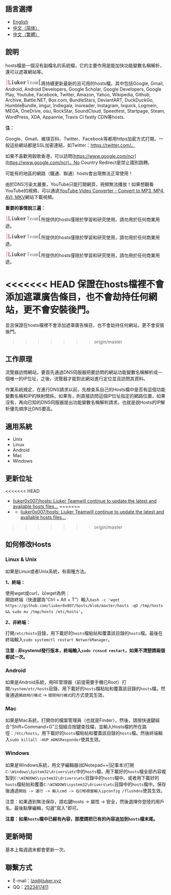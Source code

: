 語言選擇
--------

  * [English](en-ww.md)
  * [中文（简体）](zh-cn.md)
  * [中文（繁體）](zh-tw.md)


說明
----

hosts檔是一個沒有副檔名的系統檔，它的主要作用是能加快功能變數名稱解析，還可以遮罩網站等。 

![](img/logo.gif)將持續更新最新的且可用的hosts檔。其中包括Google, Gmail, Android, Android Developers, Google Scholar, Google Developers, Google Play, Youtube, Facebook, Twitter, Amazon, Yahoo, Wikipedia, Github, Archive, Battle.NET, Box.com, BundleStars, DeviantART, DuckDuckGo, HumbleBundle, imgur, Indiegala, inoreader, Instagram, Ixquick, Logmein, MEGA, OneDrive, osu, RockStar, SoundCloud, Speedtest, Startpage, Steam, WordPress, XDA, Appannie, Travis CI fastly CDN等hosts.

**注：**

Google、Gmail、維琪百科、Twitter、Facebook等都用https加密方式打開。一般這些網站都是SSL加密連結，如Twitter：https://twitter.com/。

如果不喜歡用穀歌香港，可以訪問[https://www.google.com/ncr](https://www.google.com/ncr)，No Country Redirect是禁止國別跳轉。

可能有的地區的網路（鐵通、聯通）hosts會出現無法正常使用！

由於DNS污染太嚴重，YouTube只能打開網頁，視頻無法播放！如果想觀看YouTube的視頻，可以通過[YouTube Video Converter - Convert to MP3, MP4, AVI, MKV](http://www.onlinevideoconverter.com/video-converter)網站下載視頻。


**重要的事情說三遍：**

![](img/logo.gif)所提供的hosts僅限於學習和研究使用，請勿用於任何商業用途。

![](img/logo.gif)所提供的hosts僅限於學習和研究使用，請勿用於任何商業用途。

![](img/logo.gif)所提供的hosts僅限於學習和研究使用，請勿用於任何商業用途。

<<<<<<< HEAD
[](img/logo.gif)保證在hosts檔裡不會添加遮罩廣告條目，也不會劫持任何網站，更不會安裝後門。
=======
[](img/logo.gif)並且保證在hosts檔裡不會添加遮罩廣告條目，也不會劫持任何網站，更不會安裝後門。
>>>>>>> origin/master


工作原理
--------

流覽器訪問網站，要首先通過DNS伺服器把要訪問的網站功能變數名稱解析成一個唯一的IP位址，之後，流覽器才能對此網站進行定位並且訪問其資料。

作業系統規定，在進行DNS請求以前，先檢查系自己的Hosts檔中是否有這個功能變數名稱和IP的映射關係。如果有，則直接訪問這個IP位址指定的網路位置，如果沒有，再向已知的DNS伺服器提出功能變數名稱解析請求。也就是說Hosts的IP解析優先順序比DNS要高。

適用系統
--------

  * Unix
  * Linux
  * Android
  * Mac
  * Windows

更新位址
--------

<<<<<<< HEAD
  * [liuker0x007/hosts: Liuker Teamwill continue to update the latest and available hosts files...](https://github.com/liuker0x007/hosts)
=======
  * * [liuker0x007/hosts: Liuker Teamwill continue to update the latest and available hosts files...](https://github.com/liuker0x007/hosts)
>>>>>>> origin/master
  
如何修改Hosts
--------

### Linux & Unix
如果是Linux或者Unix系統，有兩種方法。

**1、終端：**  

使用wget或curl，以wget為例：  
開啟終端（快速鍵為“Ctrl + Alt + T”）輸入`bash -c 'wget https://github.com/liuker0x007/hosts/blob/master/hosts -qO /tmp/hosts && sudo mv /tmp/hosts /etc/hosts'`。

**2、非終端：**

打開`/etc/hosts`目錄，用下載好的`hosts`檔粘帖和覆蓋該目錄的`hosts`檔。最後在終端輸入`sudo systemctl restart NetworkManager`。

**注意 : 非systemd發行版本，終端輸入`sudo rcnscd restart`，如果不清楚請兩個都試一次。**

### Android
如果是Android系統，用RE管理器（前提需要手機已Root）打開`/system/etc/hosts`目錄，用下載好的`hosts`檔粘帖和覆蓋該目錄的`hosts`檔。然後通過`開啟飛行模式` -> `關閉飛行模式`的方式使其生效。

### Mac
如果是Mac系統，打開你的檔案管理員（也就是Finder），然後，請按快速鍵組合“Shift+Command+G”三個組合按鍵查找檔，並輸入Hosts檔的所在路徑：`/etc/hosts`，用下載好的`hosts`檔粘帖和覆蓋該目錄的`hosts`檔。然後終端輸入`sudo killall -HUP mDNSResponder`使其生效。

### Windows
如果是Windows系統，用文字編輯器(如Notepad++|記事本)打開`C:\Windows\System32\drivers\etc`中的`hosts`檔，用下載好的`hosts`檔全部內容複製到`C:\WINDOWS\system32\drivers\etc`目錄中的`hosts`檔中。或者用下載好的`hosts`檔粘帖和覆蓋`C:\WINDOWS\system32\drivers\etc`目錄中的`hosts`檔中。保存後通過```開始 -> 運行 -> 輸入cmd -> 在CMD視窗輸入ipconfig /flushdns```使其生效。

注意：如果遇到無法保存，請右鍵hosts -> 屬性 -> 安全，然後選擇你登陸的用戶名，最後點擊編輯，勾選"寫入"即可。

**注意：如果`hosts`檔中已經有內容，那麼請把已有的內容追加到`hosts`檔末尾。**

更新時間
--------

基本上每週週末都會更新一次。

聯繫方式
--------

  * E-mail：lzq@liuker.xyz
  * QQ：[2523417411](http://wpa.qq.com/msgrd?v=3&uin=2523417411&site=qq&menu=yes)
